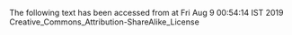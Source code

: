 The following text has been accessed from at Fri Aug 9 00:54:14 IST 2019
Creative_Commons_Attribution-ShareAlike_License
